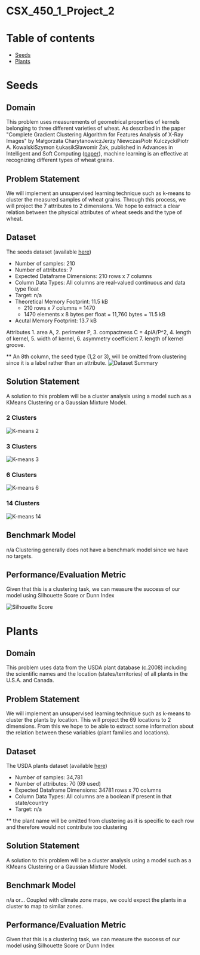 # CSX_450_1_Project_2

Table of contents
=================

  * [Seeds](#seeds)
  * [Plants](#plants)


Seeds
=====

## Domain

This problem uses measurements of geometrical properties of kernels belonging to three different varieties of wheat. As described in the paper "Complete Gradient Clustering Algorithm for Features Analysis of X-Ray Images" by Małgorzata CharytanowiczJerzy NiewczasPiotr KulczyckiPiotr A. KowalskiSzymon ŁukasikSławomir Żak, published in  Advances in Intelligent and Soft Computing ([paper](https://link.springer.com/chapter/10.1007/978-3-642-13105-9_2)), machine learning is an effective at recognizing different types of wheat grains.


## Problem Statement

We will implement an unsupervised learning technique such as k-means to cluster the measured samples of wheat grains. Through this process, we will project the 7 attributes to 2 dimensions. We hope to extract a clear relation between the physical attributes of wheat seeds and the type of wheat.


## Dataset

The seeds dataset (available [here](http://archive.ics.uci.edu/ml/datasets/seeds/))

- Number of samples: 210
- Number of attributes: 7
- Expected Dataframe Dimensions: 210 rows x 7 columns
- Column Data Types: All columns are real-valued continuous and data type float 
- Target: n/a
- Theoretical Memory Footprint: 11.5 kB
   - 210 rows x 7 columns = 1470
   - 1470 elements x 8 bytes per float = 11,760 bytes = 11.5 kB
- Acutal Memory Footprint: 13.7 kB

Attributes
    1. area A,
    2. perimeter P,
    3. compactness C = 4piA/P^2,
    4. length of kernel,
    5. width of kernel,
    6. asymmetry coefficient
    7. length of kernel groove. 


** An 8th column, the seed type (1,2 or 3), will be omitted from clustering since it is a label rather than an attribute.
![Dataset Summary](images/seeds-dataset-summary.png "R dataset summary")



## Solution Statement

A solution to this problem will be a cluster analysis using a model such as a KMeans Clustering or a Gaussian Mixture Model.

### 2 Clusters
![K-means 2](images/seeds-2-clusters.png "K-means of 2 clusters")
### 3 Clusters
![K-means 3](images/seeds-3-clusters.png "K-means of 3 clusters")
### 6 Clusters
![K-means 6](images/seeds-6-clusters.png "K-means of 6 clusters")
### 14 Clusters
![K-means 14](images/seeds-14-clusters.png "K-means of 14 clusters")


## Benchmark Model

n/a
Clustering generally does not have a benchmark model since we have no targets.


## Performance/Evaluation Metric

Given that this is a clustering task, we can measure the success of our model using Silhouette Score or Dunn Index

![Silhouette Score](images/seeds-silhouette.png "Silhouette scores for K-means clusters")






# Plants

## Domain

This problem uses data from the USDA plant database (c.2008) including the scientific names and the location (states/territories) of all plants in the U.S.A. and Canada.

## Problem Statement

We will implement an unsupervised learning technique such as k-means to cluster the plants by location. This will project the 69 locations to 2 dimensions. From this we hope to be able to extract some information about the relation between these variables (plant families and locations).


## Dataset

The USDA plants dataset (available [here](https://archive.ics.uci.edu/ml/machine-learning-databases/plants/))

- Number of samples: 34,781
- Number of attributes: 70 (69 used)
- Expected Dataframe Dimensions: 34781 rows x 70 columns
- Column Data Types: All columns are a boolean if present in that state/country
- Target: n/a

** the plant name will be omitted from clustering as it is specific to each row and therefore would not contribute too clustering


## Solution Statement

A solution to this problem will be a cluster analysis using a model such as a KMeans Clustering or a Gaussian Mixture Model.


## Benchmark Model

n/a
or...
Coupled with climate zone maps, we could expect the plants in a cluster to map to similar zones.


## Performance/Evaluation Metric

Given that this is a clustering task, we can measure the success of our model using Silhouette Score or Dunn Index
